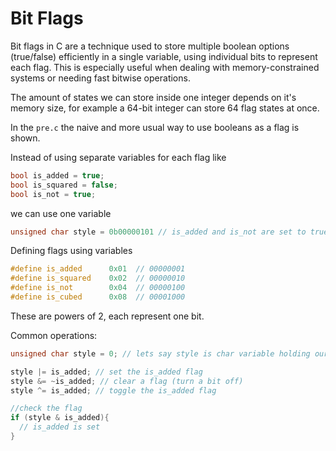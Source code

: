 # Bit Flags

Bit flags in C are a technique used to store multiple boolean options (true/false) efficiently in a single variable, using individual bits to represent each flag. This is especially useful when dealing with memory-constrained systems or needing fast bitwise operations.

The amount of states we can store inside one integer depends on it's memory size, for example a 64-bit integer can store 64 flag states at once.

In the `pre.c` the naive and more usual way to use booleans as a flag is shown.

Instead of using separate variables for each flag like 

```C
bool is_added = true;
bool is_squared = false;
bool is_not = true;
```
we can use one variable

```c
unsigned char style = 0b00000101 // is_added and is_not are set to true
```
Defining flags using variables

```c
#define is_added      0x01  // 00000001
#define is_squared    0x02  // 00000010
#define is_not        0x04  // 00000100
#define is_cubed      0x08  // 00001000
```

These are powers of 2, each represent one bit.

 Common operations:

```c
unsigned char style = 0; // lets say style is char variable holding our flags

style |= is_added; // set the is_added flag
style &= ~is_added; // clear a flag (turn a bit off)
style ^= is_added; // toggle the is_added flag

//check the flag
if (style & is_added){
  // is_added is set
}
```
```
